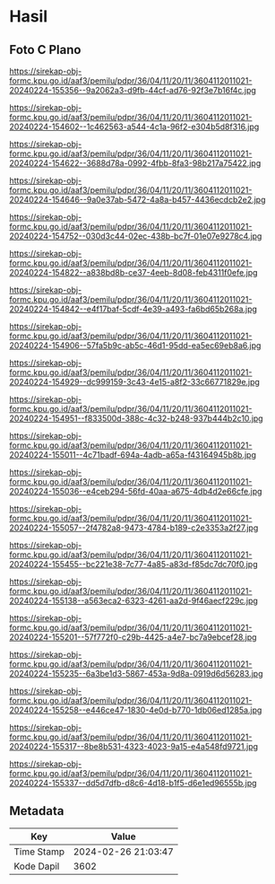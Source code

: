 # Hasil

## Foto C Plano

https://sirekap-obj-formc.kpu.go.id/aaf3/pemilu/pdpr/36/04/11/20/11/3604112011021-20240224-155356--9a2062a3-d9fb-44cf-ad76-92f3e7b16f4c.jpg

https://sirekap-obj-formc.kpu.go.id/aaf3/pemilu/pdpr/36/04/11/20/11/3604112011021-20240224-154602--1c462563-a544-4c1a-96f2-e304b5d8f316.jpg

https://sirekap-obj-formc.kpu.go.id/aaf3/pemilu/pdpr/36/04/11/20/11/3604112011021-20240224-154622--3688d78a-0992-4fbb-8fa3-98b217a75422.jpg

https://sirekap-obj-formc.kpu.go.id/aaf3/pemilu/pdpr/36/04/11/20/11/3604112011021-20240224-154646--9a0e37ab-5472-4a8a-b457-4436ecdcb2e2.jpg

https://sirekap-obj-formc.kpu.go.id/aaf3/pemilu/pdpr/36/04/11/20/11/3604112011021-20240224-154752--030d3c44-02ec-438b-bc7f-01e07e9278c4.jpg

https://sirekap-obj-formc.kpu.go.id/aaf3/pemilu/pdpr/36/04/11/20/11/3604112011021-20240224-154822--a838bd8b-ce37-4eeb-8d08-feb4311f0efe.jpg

https://sirekap-obj-formc.kpu.go.id/aaf3/pemilu/pdpr/36/04/11/20/11/3604112011021-20240224-154842--e4f17baf-5cdf-4e39-a493-fa6bd65b268a.jpg

https://sirekap-obj-formc.kpu.go.id/aaf3/pemilu/pdpr/36/04/11/20/11/3604112011021-20240224-154906--57fa5b9c-ab5c-46d1-95dd-ea5ec69eb8a6.jpg

https://sirekap-obj-formc.kpu.go.id/aaf3/pemilu/pdpr/36/04/11/20/11/3604112011021-20240224-154929--dc999159-3c43-4e15-a8f2-33c66771829e.jpg

https://sirekap-obj-formc.kpu.go.id/aaf3/pemilu/pdpr/36/04/11/20/11/3604112011021-20240224-154951--f833500d-388c-4c32-b248-937b444b2c10.jpg

https://sirekap-obj-formc.kpu.go.id/aaf3/pemilu/pdpr/36/04/11/20/11/3604112011021-20240224-155011--4c71badf-694a-4adb-a65a-f43164945b8b.jpg

https://sirekap-obj-formc.kpu.go.id/aaf3/pemilu/pdpr/36/04/11/20/11/3604112011021-20240224-155036--e4ceb294-56fd-40aa-a675-4db4d2e66cfe.jpg

https://sirekap-obj-formc.kpu.go.id/aaf3/pemilu/pdpr/36/04/11/20/11/3604112011021-20240224-155057--2f4782a8-9473-4784-b189-c2e3353a2f27.jpg

https://sirekap-obj-formc.kpu.go.id/aaf3/pemilu/pdpr/36/04/11/20/11/3604112011021-20240224-155455--bc221e38-7c77-4a85-a83d-f85dc7dc70f0.jpg

https://sirekap-obj-formc.kpu.go.id/aaf3/pemilu/pdpr/36/04/11/20/11/3604112011021-20240224-155138--a563eca2-6323-4261-aa2d-9f46aecf229c.jpg

https://sirekap-obj-formc.kpu.go.id/aaf3/pemilu/pdpr/36/04/11/20/11/3604112011021-20240224-155201--57f772f0-c29b-4425-a4e7-bc7a9ebcef28.jpg

https://sirekap-obj-formc.kpu.go.id/aaf3/pemilu/pdpr/36/04/11/20/11/3604112011021-20240224-155235--6a3be1d3-5867-453a-9d8a-0919d6d56283.jpg

https://sirekap-obj-formc.kpu.go.id/aaf3/pemilu/pdpr/36/04/11/20/11/3604112011021-20240224-155258--e446ce47-1830-4e0d-b770-1db06ed1285a.jpg

https://sirekap-obj-formc.kpu.go.id/aaf3/pemilu/pdpr/36/04/11/20/11/3604112011021-20240224-155317--8be8b531-4323-4023-9a15-e4a548fd9721.jpg

https://sirekap-obj-formc.kpu.go.id/aaf3/pemilu/pdpr/36/04/11/20/11/3604112011021-20240224-155337--dd5d7dfb-d8c6-4d18-b1f5-d6e1ed96555b.jpg


## Metadata

| Key        | Value               |
| ---------- | ------------------- |
| Time Stamp | 2024-02-26 21:03:47 |
| Kode Dapil | 3602                |



